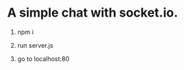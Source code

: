 A simple chat with socket.io.
===================

1. npm i

2. run server.js

3. go to localhost:80